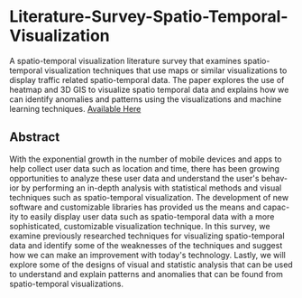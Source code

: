 # Literature-Survey-Spatio-Temporal-Visualization

A spatio-temporal visualization literature survey that examines spatio-temporal visualization techniques
that use maps or similar visualizations to display traffic related spatio-temporal data. The paper explores the use of heatmap and 3D GIS to visualize spatio temporal data and explains how we can identify anomalies and patterns using the visualizations and machine learning techniques.
[Available Here](literature_Survey_Final_Version.pdf)
## Abstract

With the exponential growth in the number of mobile devices and apps
to help collect user data such as location and time, there has been growing
opportunities to analyze these user data and understand the user's behav-
ior by performing an in-depth analysis with statistical methods and visual
techniques such as spatio-temporal visualization. The development of new
software and customizable libraries has provided us the means and capac-
ity to easily display user data such as spatio-temporal data with a more
sophisticated, customizable visualization technique. In this survey, we
examine previously researched techniques for visualizing spatio-temporal
data and identify some of the weaknesses of the techniques and suggest
how we can make an improvement with today's technology. Lastly, we
will explore some of the designs of visual and statistic analysis that can
be used to understand and explain patterns and anomalies that can be
found from spatio-temporal visualizations.
